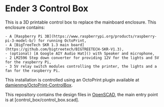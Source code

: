 # Ender 3 Control Box

This is a 3D printable control box to replace the mainboard enclosure. This enclosure contains:

    - A [Raspberry Pi 3B](https://www.raspberrypi.org/products/raspberry-pi-3-model-b/) for running OctoPrint,
    - A [BigTreeTech SKR 1.3 main board](https://github.com/bigtreetech/BIGTREETECH-SKR-V1.3),
    - (optional) [A Google AIY Audio Hat]() with Speaker and microphone,
    - 2 LM2596 Step down converter for providing 12V for the lights and 5V for the raspberry Pi,
    - 3 5V relay switch modules controlling the printer, the lights and a fan for the raspberry Pi.

This installation is controlled using an OctoPrint plugin available at [damienmg/OctoPrint-ControlBox](https://github.com/damienmg/OctoPrint-ControlBox).

This repository contains the design files in [OpenSCAD](https://openscad.org), the main entry point is at [control_box/control_box.scad].
